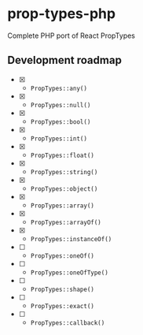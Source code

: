 # prop-types-php
Complete PHP port of React PropTypes

## Development roadmap

- [x] - `PropTypes::any()`
- [x] - `PropTypes::null()`
- [x] - `PropTypes::bool()`
- [x] - `PropTypes::int()`
- [x] - `PropTypes::float()`
- [x] - `PropTypes::string()`
- [x] - `PropTypes::object()`
- [x] - `PropTypes::array()`
- [x] - `PropTypes::arrayOf()`
- [x] - `PropTypes::instanceOf()`
- [ ] - `PropTypes::oneOf()`
- [ ] - `PropTypes::oneOfType()`
- [ ] - `PropTypes::shape()`
- [ ] - `PropTypes::exact()`
- [ ] - `PropTypes::callback()`

